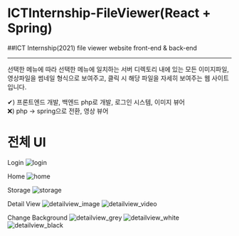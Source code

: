 # ICTInternship-FileViewer(React + Spring)
##ICT Internship(2021) file viewer website front-end & back-end
***

선택한 메뉴에 따라 선택한 메뉴에 일치하는 서버 디렉토리 내에 있는 모든 이미지파일, 영상파일을 썸네일 형식으로 보여주고, 클릭 시 해당 파일을 자세히 보여주는 웹 사이트입니다.

✔) 프론트엔드 개발, 백엔드 php로 개발, 로그인 시스템, 이미지 뷰어
<br/>
❌) php -> spring으로 전환, 영상 뷰어

# 전체 UI
Login
![login](https://user-images.githubusercontent.com/60428537/133401063-79e6a74e-34f3-4b44-9028-67b2959e045f.PNG)

Home
![home](https://user-images.githubusercontent.com/60428537/133565411-174f5022-6dc6-465c-ac2b-d4daf627ad98.PNG)

Storage
![storage](https://user-images.githubusercontent.com/60428537/133565478-c98eeb25-ff7b-4bbe-ac00-fec2246e69ae.PNG)

Detail View
![detailview_image](https://user-images.githubusercontent.com/60428537/133565676-e8aa580e-f1c0-45a9-98a3-dba7323ace45.PNG)
![detailview_video](https://user-images.githubusercontent.com/60428537/133565759-d9ba7f83-b2f7-493d-b9ab-bbafaec572d2.PNG)

Change Background
![detailview_grey](https://user-images.githubusercontent.com/60428537/133565831-451d7fa1-8697-4fdf-8ef6-72e90b19e3c1.PNG)
![detailview_white](https://user-images.githubusercontent.com/60428537/133565907-5f0ecdbb-97ce-4519-96ef-b5044524348e.PNG)
![detailview_black](https://user-images.githubusercontent.com/60428537/133566009-5caa8fa0-1392-4b68-a3bd-44fea54cb57e.PNG)
